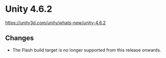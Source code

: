 # Unity 4.6.2
https://unity3d.com/unity/whats-new/unity-4.6.2

## Changes

<ul>
<li>The Flash build target is no longer supported from this release onwards.</li>
</ul>
